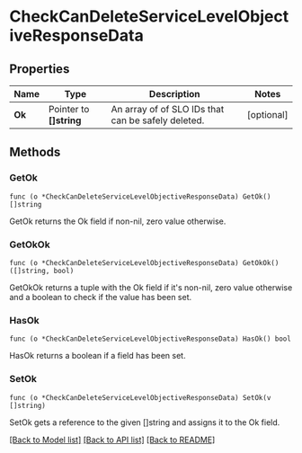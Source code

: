 # CheckCanDeleteServiceLevelObjectiveResponseData

## Properties

Name | Type | Description | Notes
------------ | ------------- | ------------- | -------------
**Ok** | Pointer to **[]string** | An array of of SLO IDs that can be safely deleted. | [optional] 

## Methods

### GetOk

`func (o *CheckCanDeleteServiceLevelObjectiveResponseData) GetOk() []string`

GetOk returns the Ok field if non-nil, zero value otherwise.

### GetOkOk

`func (o *CheckCanDeleteServiceLevelObjectiveResponseData) GetOkOk() ([]string, bool)`

GetOkOk returns a tuple with the Ok field if it's non-nil, zero value otherwise
and a boolean to check if the value has been set.

### HasOk

`func (o *CheckCanDeleteServiceLevelObjectiveResponseData) HasOk() bool`

HasOk returns a boolean if a field has been set.

### SetOk

`func (o *CheckCanDeleteServiceLevelObjectiveResponseData) SetOk(v []string)`

SetOk gets a reference to the given []string and assigns it to the Ok field.


[[Back to Model list]](../README.md#documentation-for-models) [[Back to API list]](../README.md#documentation-for-api-endpoints) [[Back to README]](../README.md)


